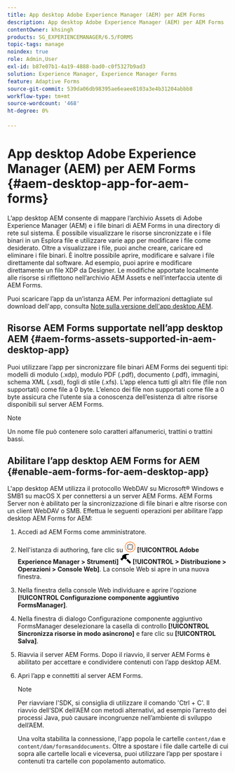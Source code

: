```yaml
---
title: App desktop Adobe Experience Manager (AEM) per AEM Forms
description: App desktop Adobe Experience Manager (AEM) per AEM Forms
contentOwner: khsingh
products: SG_EXPERIENCEMANAGER/6.5/FORMS
topic-tags: manage
noindex: true
role: Admin,User
exl-id: b87e07b1-4a19-4888-bad0-c0f5327b9ad3
solution: Experience Manager, Experience Manager Forms
feature: Adaptive Forms
source-git-commit: 539da06db98395ae6eaee8103a3e4b31204abbb8
workflow-type: tm+mt
source-wordcount: '468'
ht-degree: 0%

---
```


# App desktop Adobe Experience Manager (AEM) per AEM Forms {#aem-desktop-app-for-aem-forms}

L’app desktop AEM consente di mappare l’archivio Assets di Adobe Experience Manager (AEM) e i file binari di AEM Forms in una directory di rete sul sistema. È possibile visualizzare le risorse sincronizzate e i file binari in un Esplora file e utilizzare varie app per modificare i file come desiderato. Oltre a visualizzare i file, puoi anche creare, caricare ed eliminare i file binari. È inoltre possibile aprire, modificare e salvare i file direttamente dal software. Ad esempio, puoi aprire e modificare direttamente un file XDP da Designer. Le modifiche apportate localmente alle risorse si riflettono nell’archivio AEM Assets e nell’interfaccia utente di AEM Forms.

Puoi scaricare l’app da un’istanza AEM. Per informazioni dettagliate sul download dell&#39;app, consulta [Note sulla versione dell&#39;app desktop AEM](https://experienceleague.adobe.com/docs/experience-manager-desktop-app/using/release-notes.html?lang=en).

## Risorse AEM Forms supportate nell’app desktop AEM {#aem-forms-assets-supported-in-aem-desktop-app}

Puoi utilizzare l’app per sincronizzare file binari AEM Forms dei seguenti tipi: modelli di modulo (.xdp), modulo PDF (.pdf), documento (.pdf), immagini, schema XML (.xsd), fogli di stile (.xfs). L’app elenca tutti gli altri file (file non supportati) come file a 0 byte. L’elenco dei file non supportati come file a 0 byte assicura che l’utente sia a conoscenza dell’esistenza di altre risorse disponibili sul server AEM Forms.

>[!NOTE]
>
>Un nome file può contenere solo caratteri alfanumerici, trattini o trattini bassi.

## Abilitare l’app desktop AEM Forms for AEM {#enable-aem-forms-for-aem-desktop-app}

L&#39;app desktop AEM utilizza il protocollo WebDAV su Microsoft® Windows e SMB1 su macOS X per connettersi a un server AEM Forms. AEM Forms Server non è abilitato per la sincronizzazione di file binari e altre risorse con un client WebDAV o SMB. Effettua le seguenti operazioni per abilitare l’app desktop AEM Forms for AEM:

1. Accedi ad AEM Forms come amministratore.
1. Nell&#39;istanza di authoring, fare clic su ![adobeexperiencemanager](assets/adobeexperiencemanager.png) **[!UICONTROL Adobe Experience Manager > Strumenti]** ![hammer](assets/hammer.png) **[!UICONTROL > Distribuzione > Operazioni > Console Web]**. La console Web si apre in una nuova finestra.
1. Nella finestra della console Web individuare e aprire l&#39;opzione **[!UICONTROL Configurazione componente aggiuntivo FormsManager]**.
1. Nella finestra di dialogo Configurazione componente aggiuntivo FormsManager deselezionare la casella di controllo **[!UICONTROL Sincronizza risorse in modo asincrono]** e fare clic su **[!UICONTROL Salva]**.
1. Riavvia il server AEM Forms. Dopo il riavvio, il server AEM Forms è abilitato per accettare e condividere contenuti con l’app desktop AEM.
1. Apri l’app e connettiti al server AEM Forms.

   >[!NOTE]
   >
   > Per riavviare l&#39;SDK, si consiglia di utilizzare il comando &#39;Ctrl + C&#39;. Il riavvio dell’SDK dell’AEM con metodi alternativi, ad esempio l’arresto dei processi Java, può causare incongruenze nell’ambiente di sviluppo dell’AEM.

   Una volta stabilita la connessione, l&#39;app popola le cartelle `content/dam` e `content/dam/formsanddocuments`. Oltre a spostare i file dalle cartelle di cui sopra alle cartelle locali e viceversa, puoi utilizzare l’app per spostare i contenuti tra cartelle con popolamento automatico.
